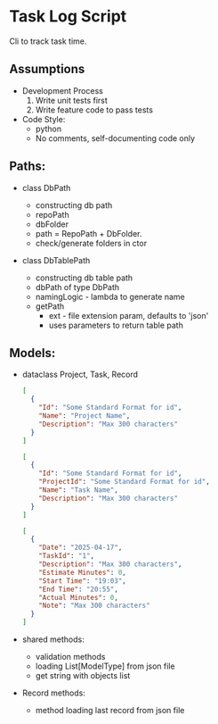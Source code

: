 # Task Log Script

Cli to track task time.

## Assumptions

- Development Process
  1. Write unit tests first
  2. Write feature code to pass tests
- Code Style:
  - python
  - No comments, self-documenting code only

## Paths:

- class DbPath

  - constructing db path
  - repoPath
  - dbFolder
  - path = RepoPath + DbFolder.
  - check/generate folders in ctor

- class DbTablePath
  - constructing db table path
  - dbPath of type DbPath
  - namingLogic - lambda to generate name
  - getPath
    - ext - file extension param, defaults to 'json'
    - uses parameters to return table path

## Models:

- dataclass Project, Task, Record

  ```json
  [
    {
      "Id": "Some Standard Format for id",
      "Name": "Project Name",
      "Description": "Max 300 characters"
    }
  ]
  ```

  ```json
  [
    {
      "Id": "Some Standard Format for id",
      "ProjectId": "Some Standard Format for id",
      "Name": "Task Name",
      "Description": "Max 300 characters"
    }
  ]
  ```

  ```json
  [
    {
      "Date": "2025-04-17",
      "TaskId": "1",
      "Description": "Max 300 characters",
      "Estimate Minutes": 0,
      "Start Time": "19:03",
      "End Time": "20:55",
      "Actual Minutes": 0,
      "Note": "Max 300 characters"
    }
  ]
  ```

- shared methods:

  - validation methods
  - loading List[ModelType] from json file
  - get string with objects list

- Record methods:
  - method loading last record from json file
